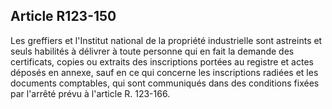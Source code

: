 Article R123-150
----
Les greffiers et l'Institut national de la propriété industrielle sont astreints
et seuls habilités à délivrer à toute personne qui en fait la demande des
certificats, copies ou extraits des inscriptions portées au registre et actes
déposés en annexe, sauf en ce qui concerne les inscriptions radiées et les
documents comptables, qui sont communiqués dans des conditions fixées par
l'arrêté prévu à l'article R. 123-166.
